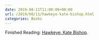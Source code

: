 ```yaml
---
date: 2019-08-11T11:00:00+00:00
url: /2019/08/11/hawkeye-kate-bishop.html
categories: Books
---
```

Finished Reading: [Hawkeye: Kate Bishop](https://www.marvel.com/comics/issue/61276/hawkeye_2016_1). 


